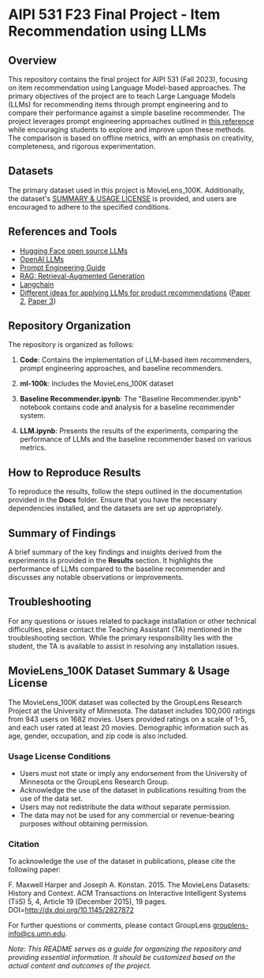 # AIPI 531 F23 Final Project - Item Recommendation using LLMs

## Overview

This repository contains the final project for AIPI 531 (Fall 2023), focusing on item recommendation using Language Model-based approaches. The primary objectives of the project are to teach Large Language Models (LLMs) for recommending items through prompt engineering and to compare their performance against a simple baseline recommender. The project leverages prompt engineering approaches outlined in [this reference](https://arxiv.org/pdf/2304.03153.pdf) while encouraging students to explore and improve upon these methods. The comparison is based on offline metrics, with an emphasis on creativity, completeness, and rigorous experimentation.

## Datasets

The primary dataset used in this project is MovieLens_100K. Additionally, the dataset's [SUMMARY & USAGE LICENSE](#summary--usage-license) is provided, and users are encouraged to adhere to the specified conditions.

## References and Tools

- [Hugging Face open source LLMs](https://huggingface.co/blog/llama2)
- [OpenAI LLMs](https://openai.com/chatgpt)
- [Prompt Engineering Guide](https://www.promptingguide.ai)
- [RAG: Retrieval-Augmented Generation](https://arxiv.org/pdf/2005.11401.pdf)
- [Langchain](https://python.langchain.com/docs/get_started/introduction)
- [Different ideas for applying LLMs for product recommendations](https://arxiv.org/pdf/2303.14524.pdf) ([Paper 2](https://arxiv.org/pdf/2305.02182.pdf), [Paper 3](https://arxiv.org/pdf/2304.10149.pdf))

## Repository Organization

The repository is organized as follows:

1. **Code**: Contains the implementation of LLM-based item recommenders, prompt engineering approaches, and baseline recommenders.

2. **ml-100k**: Includes the MovieLens_100K dataset

3. **Baseline Recommender.ipynb**: The "Baseline Recommender.ipynb" notebook contains code and analysis for a baseline recommender system.

4. **LLM.ipynb**: Presents the results of the experiments, comparing the performance of LLMs and the baseline recommender based on various metrics.


## How to Reproduce Results

To reproduce the results, follow the steps outlined in the documentation provided in the **Docs** folder. Ensure that you have the necessary dependencies installed, and the datasets are set up appropriately.

## Summary of Findings

A brief summary of the key findings and insights derived from the experiments is provided in the **Results** section. It highlights the performance of LLMs compared to the baseline recommender and discusses any notable observations or improvements.

## Troubleshooting

For any questions or issues related to package installation or other technical difficulties, please contact the Teaching Assistant (TA) mentioned in the troubleshooting section. While the primary responsibility lies with the student, the TA is available to assist in resolving any installation issues.

## MovieLens_100K Dataset Summary & Usage License

The MovieLens_100K dataset was collected by the GroupLens Research Project at the University of Minnesota. The dataset includes 100,000 ratings from 943 users on 1682 movies. Users provided ratings on a scale of 1-5, and each user rated at least 20 movies. Demographic information such as age, gender, occupation, and zip code is also included.

### Usage License Conditions

- Users must not state or imply any endorsement from the University of Minnesota or the GroupLens Research Group.
- Acknowledge the use of the dataset in publications resulting from the use of the data set.
- Users may not redistribute the data without separate permission.
- The data may not be used for any commercial or revenue-bearing purposes without obtaining permission.

### Citation

To acknowledge the use of the dataset in publications, please cite the following paper:

F. Maxwell Harper and Joseph A. Konstan. 2015. The MovieLens Datasets: History and Context. ACM Transactions on Interactive Intelligent Systems (TiiS) 5, 4, Article 19 (December 2015), 19 pages. DOI=http://dx.doi.org/10.1145/2827872

For further questions or comments, please contact GroupLens <grouplens-info@cs.umn.edu>.

*Note: This README serves as a guide for organizing the repository and providing essential information. It should be customized based on the actual content and outcomes of the project.*